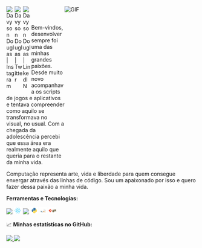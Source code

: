 <a href="https://www.instagram.com/davyson.d/">
  <img align="left" alt="Davyson Douglas | Instagram" width="22px" src="https://raw.githubusercontent.com/hussainweb/hussainweb/main/icons/instagram.png" />
<a href="https://twitter.com/davysondg">
  <img align="left" alt="Davyson Douglas | Twitter" width="22px" src="https://raw.githubusercontent.com/peterthehan/peterthehan/master/assets/twitter.svg" />
</a>
<a href="https://www.linkedin.com/in/davyson-douglas-b4bb741b7/">
  <img align="left" alt="Davyson Douglas | LinkedIN" width="22px" src="https://raw.githubusercontent.com/peterthehan/peterthehan/master/assets/linkedin.svg" />
</a>
  
<img align="right" alt="GIF" src="https://c.tenor.com/drKuhgBblzcAAAAd/anton-hacker.gif?raw=true" width="350" height="420" />
  
  
<br />
<br />
  
Bem-vindos, desenvolver sempre foi uma das minhas grandes paixões. Desde muito novo acompanhava os scripts de jogos e aplicativos e tentava compreender como aquilo se transformava no visual, no usual. Com a chegada da adolescência percebi que essa área era realmente aquilo que queria para o restante da minha vida.

Computação representa arte, vida e liberdade para quem consegue enxergar através das linhas de código. Sou um apaixonado por isso e quero fazer dessa paixão a minha vida.

**Ferramentas e Tecnologias:**

<code><img height="20" src="https://cdn.jsdelivr.net/gh/devicons/devicon/icons/javascript/javascript-plain.svg"></code>
<code><img height="20" src="https://raw.githubusercontent.com/github/explore/80688e429a7d4ef2fca1e82350fe8e3517d3494d/topics/react/react.png"></code>
<code><img height="20" src="https://cdn-icons-png.flaticon.com/512/226/226777.png"></code>
<code><img height="20" src="https://raw.githubusercontent.com/github/explore/80688e429a7d4ef2fca1e82350fe8e3517d3494d/topics/python/python.png"></code>
<code><img height="20" src="https://raw.githubusercontent.com/github/explore/80688e429a7d4ef2fca1e82350fe8e3517d3494d/topics/mysql/mysql.png"></code>
<code><img height="20" src="https://raw.githubusercontent.com/github/explore/80688e429a7d4ef2fca1e82350fe8e3517d3494d/topics/git/git.png"></code>

📈 **Minhas estatísticas no GitHub:**

<div>
<a href="https://github.com/davysond">
<img height="180em" src="https://github-readme-stats.vercel.app/api/top-langs/?username=davysond&layout=compact&langs_count=7&theme=dracula"/>
<img height="180em" src="https://github-readme-stats.vercel.app/api?username=davysond&show_icons=true&theme=dracula&include_all_commits=true&count_private=true"/>
</div>


